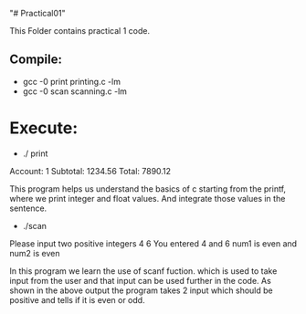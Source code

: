 "# Practical01" 

This Folder contains practical 1 code.

## Compile:

* gcc -0 print printing.c -lm
* gcc -0 scan scanning.c -lm

# Execute:

* ./ print

Account: 1 Subtotal: 1234.56 Total: 7890.12

This program helps us understand the basics of c starting from the printf, where we print integer and float values. And integrate those values in the sentence.

* ./scan

Please input two positive integers
4 
6
 You entered 4 and 6
 num1 is even and num2 is even

In this program we learn the use of scanf fuction. which is used to take input from the user and that input can be used further in the code.
As shown in the above output the program takes 2 input which should be positive and tells if it is even or odd.